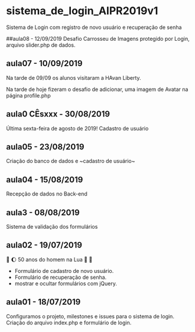 # sistema_de_login_AIPR2019v1
Sistema de Login com registro de novo usuário e recuperação de senha

##aula08 - 12/09/2019
Desafio Carrosseu de Imagens protegido por Login, arquivo slider.php
de dados.

## aula07 - 10/09/2019
Na tarde de 09/09 os alunos visitaram a HAvan Liberty.


Na tarde de hoje fizeram o desafio de adicionar,
uma imagem de Avatar na página profile.php

## aula0 CÊsxxx - 30/08/2019
Última sexta-feira de agosto de 2019!
Cadastro de usuário

## aula05 - 23/08/2019
Criação do banco de dados e ~cadastro de usuário~

## aula04 - 15/08/2019
Recepção de dados no Back-end

## aula3 - 08/08/2019

Sistema de validação dos formulários 

## aula02 - 19/07/2019 
:rocket: :moon: 50 anos do homem na Lua 🌝 🌚

* Formulário de cadastro de novo usuário.
* Formulário de recuperação de senha.
* mostrar e ocultar formulários com jQuery.

## aula01 - 18/07/2019
Configuramos o projeto, milestones e issues para o sistema de login.
Criação do arquivo index.php e formulário de login.

